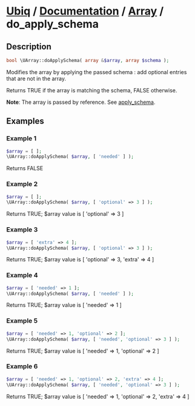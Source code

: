 [Ubiq](https://github.com/Pixel418/Ubiq#readme) / [Documentation](../index.md#readme) / [Array](../index.md#array) / do_apply_schema
======


Description
-------- 

```php
bool \UArray::doApplySchema( array &$array, array $schema );
```

Modifies the array by applying the passed schema : add optional entries that are not in the array.

Returns TRUE if the array is matching the schema, FALSE otherwise. 

**Note**: The array is passed by reference. See [apply_schema](./array/apply_schema.md#readme).



Examples
--------

### Example 1

```php
$array = [ ];
\UArray::doApplySchema( $array, [ 'needed' ] );
```
Returns FALSE

### Example 2

```php
$array = [ ];
\UArray::doApplySchema( $array, [ 'optional' => 3 ] );
```
Returns TRUE;
$array value is [ 'optional' => 3 ]

### Example 3

```php
$array = [ 'extra' => 4 ];
\UArray::doApplySchema( $array, [ 'optional' => 3 ] );
```
Returns TRUE;
$array value is [ 'optional' => 3, 'extra' => 4 ]

### Example 4

```php
$array = [ 'needed' => 1 ];
\UArray::doApplySchema( $array, [ 'needed' ] );
```
Returns TRUE;
$array value is [ 'needed' => 1 ]

### Example 5

```php
$array = [ 'needed' => 1, 'optional' => 2 ];
\UArray::doApplySchema( $array, [ 'needed', 'optional' => 3 ] );
```
Returns TRUE;
$array value is [ 'needed' => 1, 'optional' => 2 ]

### Example 6

```php
$array = [ 'needed' => 1, 'optional' => 2, 'extra' => 4 ];
\UArray::doApplySchema( $array, [ 'needed', 'optional' => 3 ] );
```
Returns TRUE;
$array value is [ 'needed' => 1, 'optional' => 2, 'extra' => 4 ]